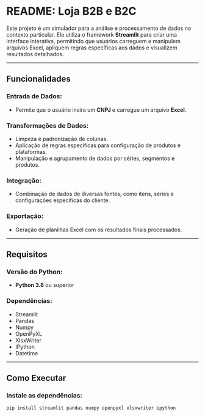 # README: Loja B2B e B2C
Este projeto é um simulador para a análise e processamento de dados no contexto particular. Ele utiliza o framework **Streamlit** para criar uma interface interativa, permitindo que usuários carreguem e manipulem arquivos Excel, apliquem regras específicas aos dados e visualizem resultados detalhados.

---

## Funcionalidades

### Entrada de Dados:
- Permite que o usuário insira um **CNPJ** e carregue um arquivo **Excel**.

### Transformações de Dados:
- Limpeza e padronização de colunas.
- Aplicação de regras específicas para configuração de produtos e plataformas.
- Manipulação e agrupamento de dados por séries, segmentos e produtos.

### Integração:
- Combinação de dados de diversas fontes, como itens, séries e configurações específicas do cliente.

### Exportação:
- Geração de planilhas Excel com os resultados finais processados.

---

## Requisitos

### Versão do Python:
- **Python 3.8** ou superior

### Dependências:
- Streamlit
- Pandas
- Numpy
- OpenPyXL
- XlsxWriter
- IPython
- Datetime

---

## Como Executar

### Instale as dependências:
```bash
pip install streamlit pandas numpy openpyxl xlsxwriter ipython
